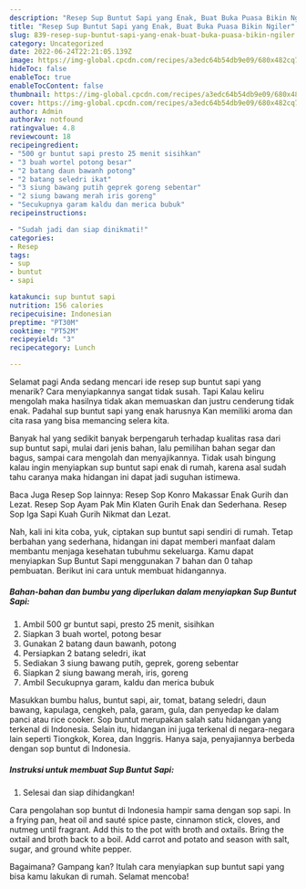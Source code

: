 ```yaml
---
description: "Resep Sup Buntut Sapi yang Enak, Buat Buka Puasa Bikin Ngiler"
title: "Resep Sup Buntut Sapi yang Enak, Buat Buka Puasa Bikin Ngiler"
slug: 839-resep-sup-buntut-sapi-yang-enak-buat-buka-puasa-bikin-ngiler
category: Uncategorized
date: 2022-06-24T22:21:05.139Z
image: https://img-global.cpcdn.com/recipes/a3edc64b54db9e09/680x482cq70/sup-buntut-sapi-foto-resep-utama.jpg
hideToc: false
enableToc: true
enableTocContent: false
thumbnail: https://img-global.cpcdn.com/recipes/a3edc64b54db9e09/680x482cq70/sup-buntut-sapi-foto-resep-utama.jpg
cover: https://img-global.cpcdn.com/recipes/a3edc64b54db9e09/680x482cq70/sup-buntut-sapi-foto-resep-utama.jpg
author: Admin
authorAv: notfound
ratingvalue: 4.8
reviewcount: 18
recipeingredient:
- "500 gr buntut sapi presto 25 menit sisihkan"
- "3 buah wortel potong besar"
- "2 batang daun bawanh potong"
- "2 batang seledri ikat"
- "3 siung bawang putih geprek goreng sebentar"
- "2 siung bawang merah iris goreng"
- "Secukupnya garam kaldu dan merica bubuk"
recipeinstructions:

- "Sudah jadi dan siap dinikmati!"
categories:
- Resep
tags:
- sup
- buntut
- sapi

katakunci: sup buntut sapi 
nutrition: 156 calories
recipecuisine: Indonesian
preptime: "PT30M"
cooktime: "PT52M"
recipeyield: "3"
recipecategory: Lunch

---
```



Selamat pagi Anda sedang mencari ide resep sup buntut sapi yang menarik? Cara menyiapkannya sangat tidak susah. Tapi Kalau keliru mengolah maka hasilnya tidak akan memuaskan dan justru cenderung tidak enak. Padahal sup buntut sapi yang enak harusnya Kan memiliki aroma dan cita rasa yang bisa memancing selera kita.


Banyak hal yang sedikit banyak berpengaruh terhadap kualitas rasa dari sup buntut sapi, mulai dari jenis bahan, lalu pemilihan bahan segar dan bagus, sampai cara mengolah dan menyajikannya. Tidak usah bingung kalau ingin menyiapkan sup buntut sapi enak di rumah, karena asal sudah tahu caranya maka hidangan ini dapat jadi suguhan istimewa.

Baca Juga Resep Sop lainnya: Resep Sop Konro Makassar Enak Gurih dan Lezat. Resep Sop Ayam Pak Min Klaten Gurih Enak dan Sederhana. Resep Sop Iga Sapi Kuah Gurih Nikmat dan Lezat.


Nah, kali ini kita coba, yuk, ciptakan sup buntut sapi sendiri di rumah. Tetap berbahan yang sederhana, hidangan ini dapat memberi manfaat dalam membantu menjaga kesehatan tubuhmu sekeluarga. Kamu dapat menyiapkan Sup Buntut Sapi menggunakan 7 bahan dan 0 tahap pembuatan. Berikut ini cara untuk membuat hidangannya.

<!--inarticleads1-->

##### Bahan-bahan dan bumbu yang diperlukan dalam menyiapkan Sup Buntut Sapi:

1. Ambil 500 gr buntut sapi, presto 25 menit, sisihkan
1. Siapkan 3 buah wortel, potong besar
1. Gunakan 2 batang daun bawanh, potong
1. Persiapkan 2 batang seledri, ikat
1. Sediakan 3 siung bawang putih, geprek, goreng sebentar
1. Siapkan 2 siung bawang merah, iris, goreng
1. Ambil Secukupnya garam, kaldu dan merica bubuk


Masukkan bumbu halus, buntut sapi, air, tomat, batang seledri, daun bawang, kapulaga, cengkeh, pala, garam, gula, dan penyedap ke dalam panci atau rice cooker. Sop buntut merupakan salah satu hidangan yang terkenal di Indonesia. Selain itu, hidangan ini juga terkenal di negara-negara lain seperti Tiongkok, Korea, dan Inggris. Hanya saja, penyajiannya berbeda dengan sop buntut di Indonesia. 

<!--inarticleads2-->

##### Instruksi untuk membuat Sup Buntut Sapi:


1. Selesai dan siap dihidangkan!

Cara pengolahan sop buntut di Indonesia hampir sama dengan sop sapi. In a frying pan, heat oil and sauté spice paste, cinnamon stick, cloves, and nutmeg until fragrant. Add this to the pot with broth and oxtails. Bring the oxtail and broth back to a boil. Add carrot and potato and season with salt, sugar, and ground white pepper. 

Bagaimana? Gampang kan? Itulah cara menyiapkan sup buntut sapi yang bisa kamu lakukan di rumah. Selamat mencoba!
